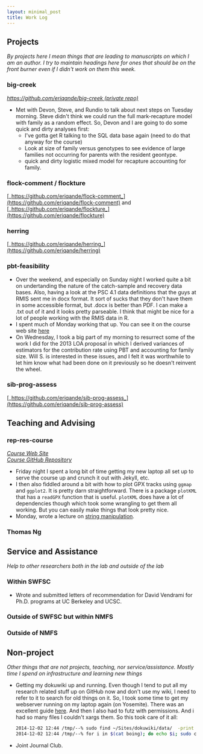 ```yaml
---
layout: minimal_post
title: Work Log
---
```



## Projects

_By projects here I mean things that are leading to manuscripts on which I am an author.
I try to maintain headings here for ones that should be on the front burner even if I didn't
work on them this week._

### big-creek
[_https://github.com/eriqande/big-creek (private repo)_](https://github.com/eriqande/big-creek)

* Met with Devon, Steve, and Rundio to talk about next steps on Tuesday morning.  Steve didn't think
we could run the full mark-recapture model with family as a random effect.  So, Devon and I are going to 
do some quick and dirty analyses first:
    + I've gotta get R talking to the SQL data base again (need to do that anyway for the course)
    + Look at size of family versus genotypes to see evidence of large families not occurring for parents with
    the resident geontype.
    + quick and dirty logistic mixed model for recapture accounting for family.



### flock-comment / flockture
[_https://github.com/eriqande/flock-comment_](https://github.com/eriqande/flock-comment)
and [_https://github.com/eriqande/flockture_](https://github.com/eriqande/flockture)






### herring
[_https://github.com/eriqande/herring_](https://github.com/eriqande/herring)






### pbt-feasibility

* Over the weekend, and especially on Sunday night I worked quite a bit on undertanding
the nature of the catch-sample and recovery data bases.  Also, having a look at the PSC 4.1
data definitions that the guys at RMIS sent me in docx format.  It sort of sucks that they
don't have them in some accessible format, but .docx is better than PDF.  I can make a .txt
out of it and it looks pretty parseable. I think that might be nice for a lot of people working
with the RMIS data in R.
* I  spent much of Monday working that up.  You can see it on the course web site [here](http://eriqande.github.io/rep-res-web/lectures/string-manipulation.html#string-manipulation)
* On Wednesday, I took a big part of my morning to resurrect some of the work I did for the 2013 LOA proposal in 
which I derived variances of estimators for the contribution rate using PBT and accounting for family size. Will S.
is interested in these issues, and I felt it was worthwhile to let him know what had been done on it previously so
he doesn't reinvent the wheel.






### sib-prog-assess
[_https://github.com/eriqande/sib-prog-assess_](https://github.com/eriqande/sib-prog-assess)



## Teaching and Advising


### rep-res-course
[_Course Web Site_](http://eriqande.github.io/rep-res-web/)  
[_Course GitHub Repository_](https://github.com/eriqande/rep-res-course)

* Friday night I spent a long bit of time getting my new laptop all set up to serve the course
up and crunch it out with Jekyll, etc.
* I then also fiddled around a bit with how to plot GPX tracks using `ggmap` and `ggplot2`.  It is
pretty darn straightforward.  There is a package `plotKML` that has a `readGPX` function that is 
useful.  `plotKML` does have a lot of dependencies though which took some wrangling to get them
all working.  But you can easily make things that look pretty nice.
* Monday, wrote a lecture on [string manipulation](http://eriqande.github.io/rep-res-web/lectures/string-manipulation.html#string-manipulation).




### Thomas Ng


## Service and Assistance
_Help to other researchers both in the lab and outside of the lab_


### Within SWFSC

* Wrote and submitted letters of recommendation for David Vendrami for Ph.D. programs at UC Berkeley and UCSC.



### Outside of SWFSC but within NMFS



### Outside of NMFS



## Non-project
_Other things that are not projects, teaching, nor service/assistance.  Mostly time I
spend on infrastructure and learning new things_

* Getting my dokuwiki up and running.  Even though I tend to put all my research related stuff up on GitHub
now and don't use my wiki, I need to refer to it to search for old things on it.  So, I took some time to get
my webserver running on my laptop again (on Yosemite).  There was an excellent guide [here](http://coolestguidesontheplanet.com/get-apache-mysql-php-phpmyadmin-working-osx-10-10-yosemite/).  And then I also had to futz with 
permissions.  And i had so many files I couldn't xargs them.  So this took care of it all:

    ```sh
    2014-12-02 12:44 /tmp/--% sudo find ~/Sites/dokuwiki/data/  -print > boing
    2014-12-02 12:44 /tmp/--% for i in $(cat boing); do echo $i; sudo chown -v  eriq:www $i;  done
    ```
* Joint Journal Club.